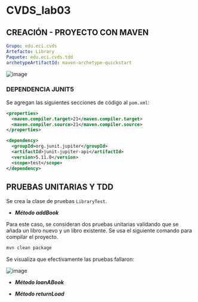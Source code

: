 # CVDS_lab03


## CREACIÓN - PROYECTO CON MAVEN

```yml
Grupo: edu.eci.cvds 
Artefacto: Library 
Paquete: edu.eci.cvds.tdd 
archetypeArtifactId: maven-archetype-quickstart 
```

![image](https://github.com/user-attachments/assets/06919335-39cd-4bb2-a16d-899baa5ac917)


### DEPENDENCIA JUNIT5

Se agregan las siguientes secciones de código al ```pom.xml```:

```xml
<properties>
  <maven.compiler.target>21</maven.compiler.target>
  <maven.compiler.source>21</maven.compiler.source>
</properties>
```

```xml
<dependency>
  <groupId>org.junit.jupiter</groupId>
  <artifactId>junit-jupiter-api</artifactId>
  <version>5.11.0</version>
  <scope>test</scope>
</dependency>
```


## PRUEBAS UNITARIAS Y TDD

Se crea la clase de pruebas ```LibraryTest```.


- ***Método addBook***

Para este caso, se consideran dos pruebas unitarias validando que se añada un libro nuevo y un libro existente.
Se usa el siguiente comando para compilar el proyecto.

```xml
mvn clean package
``` 

Se visualiza que efectivamente las pruebas fallaron:

![image](https://github.com/user-attachments/assets/7022222b-0623-4251-84fe-6771af432076)



- ***Método loanABook***





- ***Método returnLoad***



